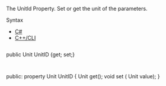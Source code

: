 The UnitId Property. Set or get the unit of the parameters.

Syntax

* [C#](#i-syntax-CS)
* [C++/CLI](#i-syntax-CPP2005)

```
```
public Unit UnitID {get; set;}
```
```

```
```
public:
property Unit UnitID {
   Unit get();
   void set (    Unit value);
}
```
```


